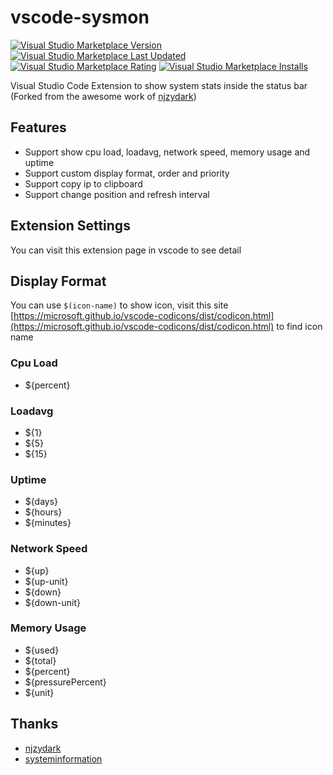 # vscode-sysmon
[![Visual Studio Marketplace Version](https://img.shields.io/visual-studio-marketplace/v/isontheline.vscode-sysmon)](https://marketplace.visualstudio.com/items?itemName=isontheline.vscode-sysmon)
[![Visual Studio Marketplace Last Updated](https://img.shields.io/visual-studio-marketplace/last-updated/isontheline.vscode-sysmon)](https://marketplace.visualstudio.com/items?itemName=isontheline.vscode-sysmon)
[![Visual Studio Marketplace Rating](https://img.shields.io/visual-studio-marketplace/r/isontheline.vscode-sysmon)](https://marketplace.visualstudio.com/items?itemName=isontheline.vscode-sysmon)
[![Visual Studio Marketplace Installs](https://img.shields.io/visual-studio-marketplace/i/isontheline.vscode-sysmon)](https://marketplace.visualstudio.com/items?itemName=isontheline.vscode-sysmon)

Visual Studio Code Extension to show system stats inside the status bar
(Forked from the awesome work of [njzydark](https://github.com/njzydark/vscode-stats-bar))

## Features
- Support show cpu load, loadavg, network speed, memory usage and uptime
- Support custom display format, order and priority
- Support copy ip to clipboard
- Support change position and refresh interval

## Extension Settings
You can visit this extension page in vscode to see detail

## Display Format
You can use `$(icon-name)` to show icon, visit this site [https://microsoft.github.io/vscode-codicons/dist/codicon.html](https://microsoft.github.io/vscode-codicons/dist/codicon.html) to find icon name

### Cpu Load
* ${percent}

### Loadavg
* ${1}
* ${5}
* ${15}

### Uptime
* ${days}
* ${hours}
* ${minutes}

### Network Speed
* ${up}
* ${up-unit}
* ${down}
* ${down-unit}

### Memory Usage
* ${used}
* ${total}
* ${percent}
* ${pressurePercent}
* ${unit}

## Thanks
* [njzydark](https://github.com/njzydark/vscode-stats-bar)
* [systeminformation](https://systeminformation.io)